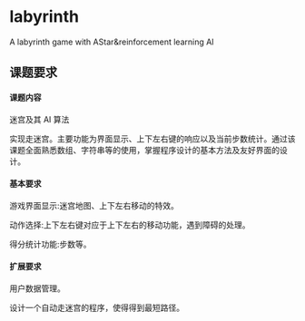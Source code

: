# labyrinth

A labyrinth game with AStar&amp;reinforcement learning AI

## 课题要求
#### 课题内容

迷宫及其 AI 算法

实现走迷宫。主要功能为界面显示、上下左右键的响应以及当前步数统计。通过该课题全面熟悉数组、字符串等的使用，掌握程序设计的基本方法及友好界面的设计。

#### 基本要求
游戏界面显示:迷宫地图、上下左右移动的特效。

动作选择:上下左右键对应于上下左右的移动功能，遇到障碍的处理。

得分统计功能:步数等。

#### 扩展要求 

用户数据管理。

设计一个自动走迷宫的程序，使得得到最短路径。
